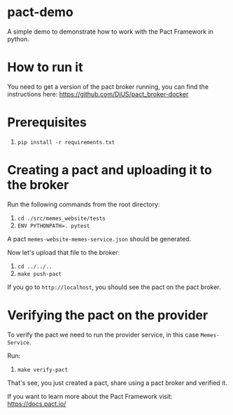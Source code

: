 # pact-demo
A simple demo to demonstrate how to work with the Pact Framework in python.

# How to run it
You need to get a version of the pact broker running, you can find the 
instructions here: https://github.com/DiUS/pact_broker-docker

# Prerequisites
1. `pip install -r requirements.txt`

# Creating a pact and uploading it to the broker
Run the following commands from the root directory:
1. `cd ./src/memes_website/tests`
2. `ENV PYTHONPATH=. pytest`

A pact `memes-website-memes-service.json` should be generated.

Now let's upload that file to the broker:
1. `cd ../../..`
2. `make push-pact`

If you go to `http://localhost`, you should see the pact on the pact broker.

# Verifying the pact on the provider
To verify the pact we need to run the provider service, in this case
`Memes-Service`. 

Run:
1. `make verify-pact`

That's see, you just created a pact, share using a pact broker and verified it.

If you want to learn more about the Pact Framework visit: https://docs.pact.io/
